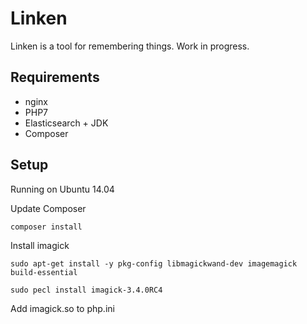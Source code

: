 Linken
======

Linken is a tool for remembering things. Work in progress.

Requirements
------------

- nginx
- PHP7
- Elasticsearch + JDK
- Composer

Setup
-----

Running on Ubuntu 14.04

Update Composer

```composer install```

Install imagick

```sudo apt-get install -y pkg-config libmagickwand-dev imagemagick build-essential```

```sudo pecl install imagick-3.4.0RC4```

Add imagick.so to php.ini



